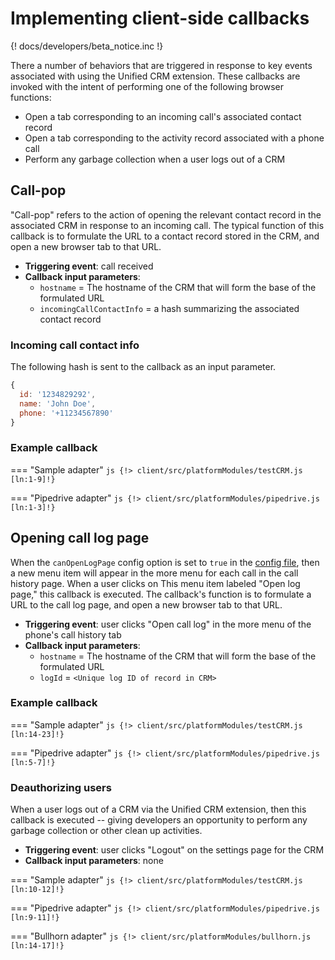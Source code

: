 # Implementing client-side callbacks

{! docs/developers/beta_notice.inc !}

There a number of behaviors that are triggered in response to key events associated with using the Unified CRM extension. These callbacks are invoked with the intent of performing one of the following browser functions:

* Open a tab corresponding to an incoming call's associated contact record
* Open a tab corresponding to the activity record associated with a phone call
* Perform any garbage collection when a user logs out of a CRM

## Call-pop

"Call-pop" refers to the action of opening the relevant contact record in the associated CRM in response to an incoming call. The typical function of this callback is to formulate the URL to a contact record stored in the CRM, and open a new browser tab to that URL. 

* **Triggering event**: call received
* **Callback input parameters**: 
    * `hostname` = The hostname of the CRM that will form the base of the formulated URL 
    * `incomingCallContactInfo` = a hash summarizing the associated contact record

### Incoming call contact info

The following hash is sent to the callback as an input parameter.

```js
{
  id: '1234829292',
  name: 'John Doe',
  phone: '+11234567890'
}
```

### Example callback

=== "Sample adapter"
    ```js
    {!> client/src/platformModules/testCRM.js [ln:1-9]!}
    ```

=== "Pipedrive adapter"
    ```js
    {!> client/src/platformModules/pipedrive.js [ln:1-3]!}
    ```

## Opening call log page

When the `canOpenLogPage` config option is set to `true` in the [config file](config.md), then a new menu item will appear in the more menu for each call in the call history page. When a user clicks on This menu item labeled "Open log page," this callback is executed. The callback's function is to formulate a URL to the call log page, and open a new browser tab to that URL. 

* **Triggering event**: user clicks "Open call log" in the more menu of the phone's call history tab
* **Callback input parameters**: 
    * `hostname` = The hostname of the CRM that will form the base of the formulated URL 
    * `logId` = `<Unique log ID of record in CRM>`

### Example callback

=== "Sample adapter"
    ```js
    {!> client/src/platformModules/testCRM.js [ln:14-23]!}
    ```

=== "Pipedrive adapter"
    ```js
    {!> client/src/platformModules/pipedrive.js [ln:5-7]!}
    ```

### Deauthorizing users

When a user logs out of a CRM via the Unified CRM extension, then this callback is executed -- giving developers an opportunity to perform any garbage collection or other clean up activities. 

* **Triggering event**: user clicks "Logout" on the settings page for the CRM
* **Callback input parameters**: none

=== "Sample adapter"
    ```js
    {!> client/src/platformModules/testCRM.js [ln:10-12]!}
    ```

=== "Pipedrive adapter"
    ```js
    {!> client/src/platformModules/pipedrive.js [ln:9-11]!}
    ```

=== "Bullhorn adapter"
    ```js
    {!> client/src/platformModules/bullhorn.js [ln:14-17]!}
    ```


